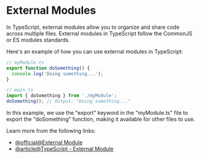 # External Modules

In TypeScript, external modules allow you to organize and share code across multiple files. External modules in TypeScript follow the CommonJS or ES modules standards.

Here's an example of how you can use external modules in TypeScript:

```typescript
// myModule.ts
export function doSomething() {
  console.log('Doing something...');
}

// main.ts
import { doSomething } from './myModule';
doSomething(); // Output: "Doing something..."
```

In this example, we use the "export" keyword in the "myModule.ts" file to export the "doSomething" function, making it available for other files to use.

Learn more from the following links:

- [@official@External Module](https://www.javatpoint.com/typescript-module)
- [@article@TypeScript - External Module](https://learncodeweb.com/typescript/modules-in-typescript-explain-with-an-example/)
